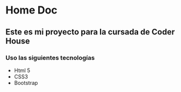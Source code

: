 <h1>Home Doc</h1>
<h2>Este es mi proyecto para la cursada de Coder House</h2>
<h3>Uso las siguientes tecnologías</h3>
<ul>
<li>Html 5</li>
<li>CSS3</li>
<li>Bootstrap</li>
</ul>